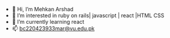 - 👋 Hi, I’m Mehkan Arshad
- 👀 I’m interested in ruby on rails| javascript | react |HTML CSS
- 🌱 I’m currently learning react
- 📫 bc220423933mar@vu.edu.pk

<!---
mehkanarshad/mehkanarshad is a ✨ special ✨ repository because its `README.md` (this file) appears on your GitHub profile.
You can click the Preview link to take a look at your changes.
--->
